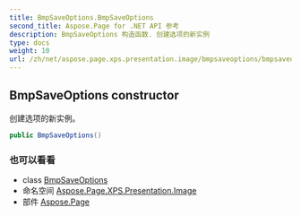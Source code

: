 ```yaml
---
title: BmpSaveOptions.BmpSaveOptions
second_title: Aspose.Page for .NET API 参考
description: BmpSaveOptions 构造函数. 创建选项的新实例
type: docs
weight: 10
url: /zh/net/aspose.page.xps.presentation.image/bmpsaveoptions/bmpsaveoptions/
---
```

## BmpSaveOptions constructor

创建选项的新实例。

```csharp
public BmpSaveOptions()
```

### 也可以看看

* class [BmpSaveOptions](../)
* 命名空间 [Aspose.Page.XPS.Presentation.Image](../../bmpsaveoptions/)
* 部件 [Aspose.Page](../../../)


